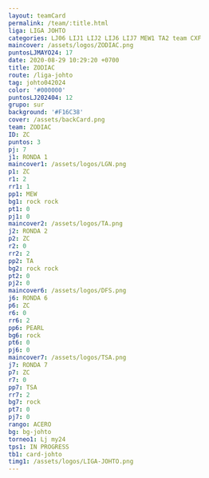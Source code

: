 ```yaml
---
layout: teamCard
permalink: /team/:title.html
liga: LIGA JOHTO
categories: LJ06 LIJ1 LIJ2 LIJ6 LIJ7 MEW1 TA2 team CXF
maincover: /assets/logos/ZODIAC.png
puntosLJMAYO24: 17
date: 2020-08-29 10:29:20 +0700
title: ZODIAC
route: /liga-johto
tag: johto042024
color: '#000000'
puntosLJ202404: 12
grupo: sur
background: '#F16C38'
cover: /assets/backCard.png
team: ZODIAC
ID: ZC
puntos: 3
pj: 7
j1: RONDA 1
maincover1: /assets/logos/LGN.png
p1: ZC
r1: 2
rr1: 1
pp1: MEW
bg1: rock rock
pt1: 0
pj1: 0
maincover2: /assets/logos/TA.png
j2: RONDA 2
p2: ZC
r2: 0
rr2: 2
pp2: TA
bg2: rock rock
pt2: 0
pj2: 0
maincover6: /assets/logos/DFS.png
j6: RONDA 6
p6: ZC
r6: 0
rr6: 2
pp6: PEARL
bg6: rock
pt6: 0
pj6: 0
maincover7: /assets/logos/TSA.png
j7: RONDA 7
p7: ZC
r7: 0
pp7: TSA
rr7: 2
bg7: rock
pt7: 0
pj7: 0
rango: ACERO
bg: bg-johto
torneo1: Lj my24
tps1: IN PROGRESS
tb1: card-johto
timg1: /assets/logos/LIGA-JOHTO.png
---
```

